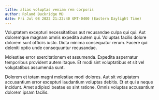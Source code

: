 ```yaml
---
title: alias voluptas veniam rem corporis
author: Roland Buckridge MD
date: Fri Jul 08 2022 21:22:40 GMT-0400 (Eastern Daylight Time)
---
```

Voluptatem excepturi necessitatibus aut recusandae culpa qui qui. Aut doloremque magnam omnis expedita autem qui. Voluptas facilis dolore dolorem sunt officiis iusto. Dicta minima consequatur rerum. Facere qui deleniti optio unde consequuntur recusandae.

 Molestiae error exercitationem et assumenda. Expedita aspernatur temporibus provident autem itaque. Et modi sint voluptatibus et sit vel voluptatibus assumenda sunt.

 Dolorem et totam magni molestiae modi dolores. Aut sit voluptatem accusantium error excepturi laudantium voluptas debitis. Et et qui a neque incidunt. Amet adipisci beatae ex sint ratione. Omnis voluptas accusantium dolorem ipsam facilis.